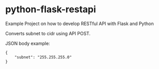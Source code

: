 # python-flask-restapi
Example Project on how to develop RESTful API with Flask and Python

Converts subnet to cidr using API POST. 

JSON body example: 

```
{
    "subnet": "255.255.255.0"
}
```